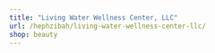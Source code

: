 ```yaml
---
title: "Living Water Wellness Center, LLC"
url: /hephzibah/living-water-wellness-center-llc/
shop: beauty
---
```

